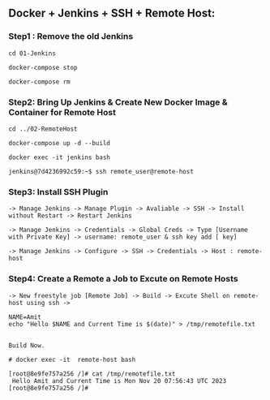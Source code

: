 ## Docker + Jenkins + SSH + Remote Host: 
       
### Step1 : Remove the old Jenkins 
```
cd 01-Jenkins
```
```
docker-compose stop 
```
```
docker-compose rm 
 ```

### Step2: Bring Up Jenkins & Create New Docker Image & Container for Remote Host
	
 ```
cd ../02-RemoteHost
```
```
docker-compose up -d --build
```
```
docker exec -it jenkins bash
```
```
jenkins@7d4236992c59:~$ ssh remote_user@remote-host
```


### Step3: Install SSH Plugin 
```
-> Manage Jenkins -> Manage Plugin -> Avaliable -> SSH -> Install without Restart -> Restart Jenkins	  
```
```
-> Manage Jenkins -> Credentials -> Global Creds -> Type [Username with Private Key] -> username: remote_user & ssh key add [ key]
```
```
-> Manage Jenkins -> Configure -> SSH -> Credentials -> Host : remote-host
```

### Step4: Create a Remote a Job to Excute on Remote Hosts
```
-> New freestyle job [Remote Job] -> Build -> Excute Shell on remote-host using ssh -> 
```
```
NAME=Amit
echo "Hello $NAME and Current Time is $(date)" > /tmp/remotefile.txt 
```
```

Build Now. 	  

```
```
# docker exec -it  remote-host bash
```
```
[root@8e9fe757a256 /]# cat /tmp/remotefile.txt
 Hello Amit and Current Time is Mon Nov 20 07:56:43 UTC 2023
[root@8e9fe757a256 /]#

```
